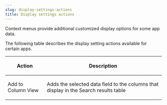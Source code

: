```yaml
---
slug: display-settings-actions
title: Display settings actions
---
```


Context menus provide additional customized display options for some app data.

The following table describes the display setting actions available for certain apps.

<table>
<colgroup>
<col style="width: 25%" />
<col style="width: 75%" />
</colgroup>
<thead>
<tr>
<th><p>Action</p></th>
<th><p>Description</p></th>
</tr>
</thead>
<tbody>
<tr>
<td><p>Add to Column View</p></td>
<td><p>Adds the selected data field to the columns that display in the Search results table</p></td>
</tr>
</tbody>
</table>
